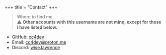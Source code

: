+++
title = "Contact"
+++

> Where to find me. <br/>
> ⚠️ **Other accounts with this username are not mine, except for those I have listed below.**

+ GitHub: [cc4dev](https://github.com/cc4dev)
+ Email: [cc4dev@proton.me](mailto:cc4dev@proton.me)
+ Discord: [wise.lawrence]()
